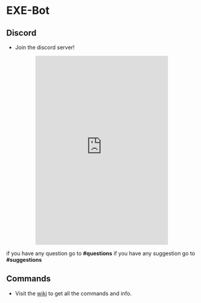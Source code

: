 # EXE-Bot

## Discord
* Join the discord server!
<p align="center">
  <a href="https://discord.gg/uGfQvsH">
    <iframe src="https://discordapp.com/widget?id=353336806189563904&theme=dark" width="350" height="500" allowtransparency="true" frameborder="0"></iframe>
  </a>
</p>

if you have any question go to **#questions**
if you have any suggestion go to **#suggestions**

## Commands
* Visit the [wiki](https://github.com/EXtremeExploit/EXE-Bot/wiki) to get all the commands and info.
